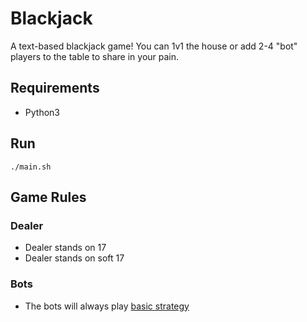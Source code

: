# Blackjack

A text-based blackjack game! You can 1v1 the house or add 2-4 "bot" players to the table to share in your pain. 

## Requirements
- Python3

## Run
```
./main.sh
```

## Game Rules

### Dealer
- Dealer stands on 17
- Dealer stands on soft 17

### Bots
- The bots will always play [basic strategy](https://en.wikipedia.org/wiki/Blackjack#Basic_strategy)

